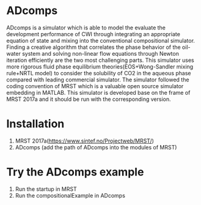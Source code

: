# ADcomps
ADcomps is a simulator which is able to model the evaluate the development performance of CWI through integrating an appropriate equation of state and mixing into the conventional compositional simulator. Finding a creative algorithm that correlates the phase behavior of the oil-water system and solving non-linear flow equations through Newton iteration efficiently are the two most challenging parts. This simulator uses more rigorous fluid phase equilibrium theories(EOS+Wong-Sandler mixing rule+NRTL model) to consider the solubility of CO2 in the aqueous phase compared with leading commercial simulator. The simulator followed the coding convention of MRST which is a valuable open source simulator embedding in MATLAB. This simulator is developed base on the frame of MRST 2017a and it should be run with the corresponding version.
# Installation
1. MRST 2017a(https://www.sintef.no/Projectweb/MRST/)
2. ADcomps (add the path of ADcomps into the modules of MRST)
# Try the ADcomps example
1. Run the startup in MRST
2. Run the compositionalExample in ADcomps
